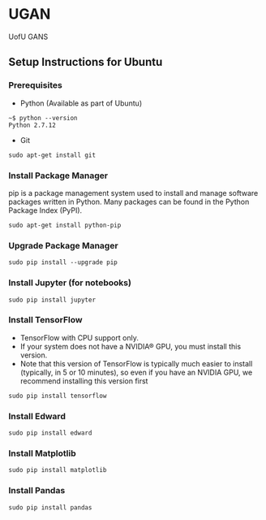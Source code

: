 # UGAN
UofU GANS

## Setup Instructions for Ubuntu

### Prerequisites

* Python (Available as part of Ubuntu)
```
~$ python --version
Python 2.7.12
```
* Git
```
sudo apt-get install git
```

### Install Package Manager

pip is a package management system used to install and manage software packages written in Python. Many packages can be found in the Python Package Index (PyPI).


```
sudo apt-get install python-pip
```

### Upgrade Package Manager

```
sudo pip install --upgrade pip
```

### Install Jupyter (for notebooks)

```
sudo pip install jupyter
```

### Install TensorFlow

* TensorFlow with CPU support only. 
* If your system does not have a NVIDIA® GPU, you must install this version. 
* Note that this version of TensorFlow is typically much easier to install (typically, in 5 or 10 minutes), so even if you have 
  an NVIDIA GPU, we recommend installing this version first
  
```
sudo pip install tensorflow
```

### Install Edward

```
sudo pip install edward
```

### Install Matplotlib

```
sudo pip install matplotlib
```


### Install Pandas

```
sudo pip install pandas
```


